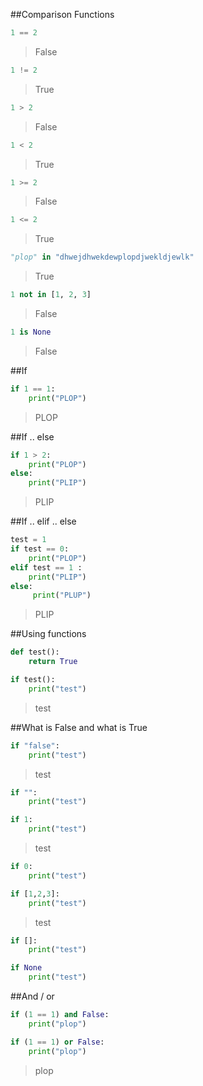 ##Comparison Functions
```python
1 == 2
```
> False

```python
1 != 2
```
> True

```python
1 > 2
```
> False
```python
1 < 2
```
> True
```python
1 >= 2
```
> False
```python
1 <= 2
```
> True
```python
"plop" in "dhwejdhwekdewplopdjwekldjewlk"
```
> True
```python
1 not in [1, 2, 3]
```
> False
```python
1 is None
```
> False

##If
```python
if 1 == 1:
    print("PLOP")
```
> PLOP

##If .. else
```python
if 1 > 2:
    print("PLOP")
else:
    print("PLIP")
```
> PLIP

##If .. elif .. else
```python
test = 1
if test == 0:
    print("PLOP")
elif test == 1 :
    print("PLIP")
else:
     print("PLUP")
```
> PLIP

##Using functions
```python
def test():
    return True

if test():
    print("test")
```
> test


##What is False and what is True
```python
if "false":
    print("test")
```
> test
```python
if "":
    print("test")
```
>
```python
if 1:
    print("test")
```
> test
```python
if 0:
    print("test")
```
>
```python
if [1,2,3]:
    print("test")
```
> test
```python
if []:
    print("test")
```
>
```python
if None
    print("test")
```
>

##And / or
```python
if (1 == 1) and False:
    print("plop")
```
>
```python
if (1 == 1) or False:
    print("plop")
```
> plop
